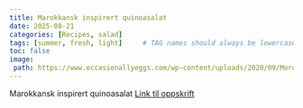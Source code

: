 ```yaml
---
title: Marokkansk inspirert quinoasalat
date: 2025-08-21
categories: [Recipes, salad]
tags: [summer, fresh, light]     # TAG names should always be lowercase
toc: false
image:
 path: https://www.occasionallyeggs.com/wp-content/uploads/2020/09/Moroccan-Quinoa-Salad-3.jpg
---
```

Marokkansk inspirert quinoasalat
[Link til oppskrift](https://www.occasionallyeggs.com/moroccan-quinoa-carrot-and-chickpea-salad/#recipe)
